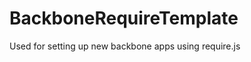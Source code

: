 BackboneRequireTemplate
=======================

Used for setting up new backbone apps using require.js